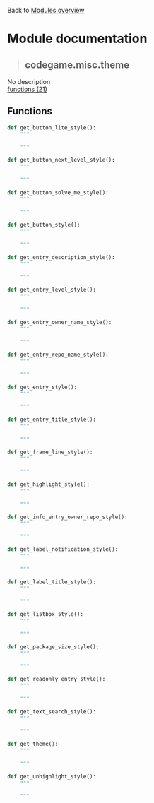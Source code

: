 Back to [Modules overview](https://github.com/pyrustic/codegame/blob/master/docs/modules/README.md)
  
# Module documentation
>## codegame.misc.theme
No description
<br>
[functions (21)](https://github.com/pyrustic/codegame/blob/master/docs/modules/content/codegame.misc.theme/functions.md)


## Functions
```python
def get_button_lite_style():
    """
    
    """

```

```python
def get_button_next_level_style():
    """
    
    """

```

```python
def get_button_solve_me_style():
    """
    
    """

```

```python
def get_button_style():
    """
    
    """

```

```python
def get_entry_description_style():
    """
    
    """

```

```python
def get_entry_level_style():
    """
    
    """

```

```python
def get_entry_owner_name_style():
    """
    
    """

```

```python
def get_entry_repo_name_style():
    """
    
    """

```

```python
def get_entry_style():
    """
    
    """

```

```python
def get_entry_title_style():
    """
    
    """

```

```python
def get_frame_line_style():
    """
    
    """

```

```python
def get_highlight_style():
    """
    
    """

```

```python
def get_info_entry_owner_repo_style():
    """
    
    """

```

```python
def get_label_notification_style():
    """
    
    """

```

```python
def get_label_title_style():
    """
    
    """

```

```python
def get_listbox_style():
    """
    
    """

```

```python
def get_package_size_style():
    """
    
    """

```

```python
def get_readonly_entry_style():
    """
    
    """

```

```python
def get_text_search_style():
    """
    
    """

```

```python
def get_theme():
    """
    
    """

```

```python
def get_unhighlight_style():
    """
    
    """

```

